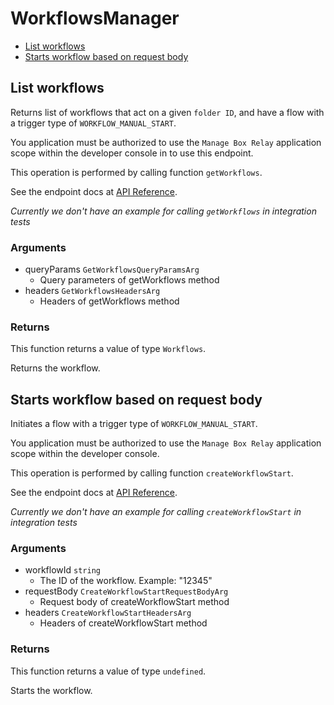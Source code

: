 # WorkflowsManager

- [List workflows](#list-workflows)
- [Starts workflow based on request body](#starts-workflow-based-on-request-body)

## List workflows

Returns list of workflows that act on a given `folder ID`, and
have a flow with a trigger type of `WORKFLOW_MANUAL_START`.

You application must be authorized to use the `Manage Box Relay` application
scope within the developer console in to use this endpoint.

This operation is performed by calling function `getWorkflows`.

See the endpoint docs at
[API Reference](https://developer.box.com/reference/get-workflows/).

_Currently we don't have an example for calling `getWorkflows` in integration tests_

### Arguments

- queryParams `GetWorkflowsQueryParamsArg`
  - Query parameters of getWorkflows method
- headers `GetWorkflowsHeadersArg`
  - Headers of getWorkflows method

### Returns

This function returns a value of type `Workflows`.

Returns the workflow.

## Starts workflow based on request body

Initiates a flow with a trigger type of `WORKFLOW_MANUAL_START`.

You application must be authorized to use the `Manage Box Relay` application
scope within the developer console.

This operation is performed by calling function `createWorkflowStart`.

See the endpoint docs at
[API Reference](https://developer.box.com/reference/post-workflows-id-start/).

_Currently we don't have an example for calling `createWorkflowStart` in integration tests_

### Arguments

- workflowId `string`
  - The ID of the workflow. Example: "12345"
- requestBody `CreateWorkflowStartRequestBodyArg`
  - Request body of createWorkflowStart method
- headers `CreateWorkflowStartHeadersArg`
  - Headers of createWorkflowStart method

### Returns

This function returns a value of type `undefined`.

Starts the workflow.
